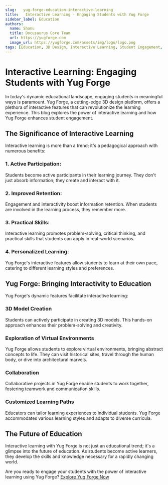 ```yaml
---
slug:   yug-forge-education-interactive-learning
title:   Interactive Learning - Engaging Students with Yug Forge
sidebar_label: Education
authors:
  name: Shanu
  title: Docusaurus Core Team
  url: https://yugforge.com
  image_url: https://yugforge.com/assets/img/logo/logo.png
tags: [Education, 3D Design, Interactive Learning, Student Engagement, Yug Forge, docusaurus]
---
```


# Interactive Learning: Engaging Students with Yug Forge

In today's dynamic educational landscape, engaging students in meaningful ways is paramount. Yug Forge, a cutting-edge 3D design platform, offers a plethora of interactive features that can revolutionize the learning experience. This blog explores the power of interactive learning and how Yug Forge enhances student engagement.

## The Significance of Interactive Learning

Interactive learning is more than a trend; it's a pedagogical approach with numerous benefits:

### 1. **Active Participation**: 

Students become active participants in their learning journey. They don't just absorb information; they create and interact with it.

### 2. **Improved Retention**: 

Engagement and interactivity boost information retention. When students are involved in the learning process, they remember more.

### 3. **Practical Skills**: 

Interactive learning promotes problem-solving, critical thinking, and practical skills that students can apply in real-world scenarios.

### 4. **Personalized Learning**: 

Yug Forge's interactive features allow students to learn at their own pace, catering to different learning styles and preferences.

## Yug Forge: Bringing Interactivity to Education

Yug Forge's dynamic features facilitate interactive learning:

### **3D Model Creation**

Students can actively participate in creating 3D models. This hands-on approach enhances their problem-solving and creativity.

### **Exploration of Virtual Environments**

Yug Forge allows students to explore virtual environments, bringing abstract concepts to life. They can visit historical sites, travel through the human body, or dive into architectural marvels.

### **Collaboration**

Collaborative projects in Yug Forge enable students to work together, fostering teamwork and communication skills.

### **Customized Learning Paths**

Educators can tailor learning experiences to individual students. Yug Forge accommodates various learning styles and adapts to diverse curricula.

## The Future of Education

Interactive learning with Yug Forge is not just an educational trend; it's a glimpse into the future of education. As students become active learners, they develop the skills and knowledge necessary for a rapidly changing world.

Are you ready to engage your students with the power of interactive learning using Yug Forge? [Explore Yug Forge Now](https://www.yugforge.com)

